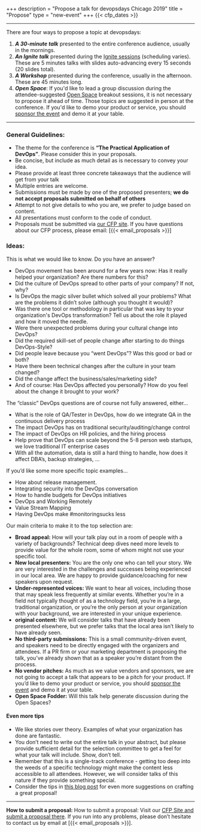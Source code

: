 +++
description = "Propose a talk for devopsdays Chicago 2019"
title = "Propose"
type = "new-event"
+++
{{< cfp_dates >}}

<hr>

There are four ways to propose a topic at devopsdays:
<ol>
  <li><strong><em>A 30-minute talk</em></strong> presented to the entire conference audience, usually in the mornings.</li>
  <li><strong><em>An Ignite talk</em></strong> presented during the <a href="/pages/ignite-talks-format">Ignite sessions</a> (scheduling varies). These are 5 minutes talks with slides auto-advancing every 15 seconds (20 slides total).</li>
   <li><strong><em>A Workshop</em></strong> presented during the conference, usually in the afternoon. These are 45 minutes long.</li>
  <li><strong><em>Open Space</em></strong>: If you'd like to lead a group discussion during the attendee-suggested <a href="/pages/open-space-format">Open Space</a> breakout sessions, it is not necessary to propose it ahead of time. Those topics are suggested in person at the conference. If you'd like to demo your product or service, you should <a href="../sponsor">sponsor the event</a> and demo it at your table.
</ol>

<hr>

### General Guidelines:

- The theme for the conference is **“The Practical Application of DevOps”**. Please consider this in your proposals.
- Be concise, but include as much detail as is necessary to convey your idea.
- Please provide at least three concrete takeaways that the audience will get from your talk
- Multiple entries are welcome.
- Submissions must be made by one of the proposed presenters; **we do not accept proposals submitted on behalf of others**
- Attempt to not give details to who you are, we prefer to judge based on content.
- All presentations must conform to the code of conduct.
- Proposals must be submitted via [our CFP site](https://www.papercall.io/devopsdays-chicago-2019). If you have questions about our CFP process, please email: [{{< email_proposals >}}]

### Ideas:
This is what we would like to know. Do you have an answer?

- DevOps movement has been around for a few years now: Has it really helped your organization? Are there numbers for this?
- Did the culture of DevOps spread to other parts of your company? If not, why?
- Is DevOps the magic silver bullet which solved all your problems? What are the problems it didn’t solve (although you thought it would)?
- Was there one tool or methodology in particular that was key to your organization's DevOps transformation? Tell us about the role it played and how it moved the needle.
- Were there unexpected problems during your cultural change into DevOps?
- Did the required skill-set of people change after starting to do things DevOps-Style?
- Did people leave because you “went DevOps”? Was this good or bad or both?
- Have there been technical changes after the culture in your team changed?
- Did the change affect the business/sales/marketing side?
- And of course: Has DevOps affected you personally? How do you feel about the change it brought to your work?

The “classic” DevOps questions are of course not fully answered, either…

- What is the role of QA/Tester in DevOps, how do we integrate QA in the continuous delivery process
- The impact DevOps has on traditional security/auditing/change control
- The impact of DevOps on HR policies, and the hiring process
- Help prove that DevOps can scale beyond the 5-8 person web startups, we love traditional IT enterprise cases
- With all the automation, data is still a hard thing to handle, how does it affect DBA’s, backup strategies, …

If you’d like some more specific topic examples…

- How about release management.
- Integrating security into the DevOps conversation
- How to handle budgets for DevOps initiatives
- DevOps and Working Remotely
- Value Stream Mapping
- Having DevOps make #monitoringsucks less

Our main criteria to make it to the top selection are:

- **Broad appeal:** How will your talk play out in a room of people with a variety of backgrounds? Technical deep dives need more levels to provide value for the whole room, some of whom might not use your specific tool.
- **New local presenters:** You are the only one who can tell your story. We are very interested in the challenges and successes being experienced in our local area. We are happy to provide guidance/coaching for new speakers upon request.
- **Under-represented voices:** We want to hear all voices, including those that may speak less frequently at similar events. Whether you’re in a field not typically thought of as a technology field, you’re in a large, traditional organization, or you’re the only person at your organization with your background, we are interested in your unique experience.
- **original content:** We will consider talks that have already been presented elsewhere, but we prefer talks that the local area isn’t likely to have already seen.
- **No third-party submissions:** This is a small community-driven event, and speakers need to be directly engaged with the organizers and attendees. If a PR firm or your marketing department is proposing the talk, you’ve already shown that as a speaker you’re distant from the process.
- **No vendor pitches:** As much as we value vendors and sponsors, we are not going to accept a talk that appears to be a pitch for your product. If you’d like to demo your product or service, you should <a href="../sponsor">sponsor the event</a> and demo it at your table.
- **Open Space Fodder:** Will this talk help generate discussion during the Open Spaces?

#### Even more tips

- We like stories over theory. Examples of what your organization has done are fantastic.
- You don’t need to write out the entire talk in your abstract, but please provide sufficient detail for the selection committee to get a feel for what your talk will include. Show, don’t tell.
- Remember that this is a single-track conference - getting too deep into the weeds of a specific technology might make the content less accessible to all attendees. However, we will consider talks of this nature if they provide something special.
- Consider the tips in [this blog post](https://bridgetkromhout.com/blog/give-actionable-takeaways/) for even more suggestions on crafting a great proposal!

<hr>

<strong>How to submit a proposal:</strong> How to submit a proposal: Visit our [CFP Site and submit a proposal there](https://www.papercall.io/devopsdays-chicago-2019). If you run into any problems, please don’t hesitate to contact us by email at [{{< email_proposals >}}].